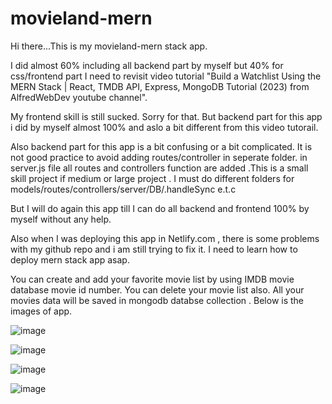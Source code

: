 # movieland-mern

Hi there...This is my movieland-mern stack app.

I did almost 60% including all backend part by myself but 40% for css/frontend part I need to revisit video tutorial "Build a Watchlist Using the MERN Stack | React, TMDB API, Express, MongoDB Tutorial 
(2023) from AlfredWebDev youtube channel". 

My frontend skill is still sucked. Sorry for that. But backend part for this app i did by myself almost 100% and  aslo a bit different from this video tutorail.

Also backend part for this app is  a bit confusing or a bit complicated. It is not good practice to avoid adding routes/controller in seperate folder. in server.js file all routes and controllers function are added .This is a small skill project if medium or large project . I must do different folders for models/routes/controllers/server/DB/.handleSync  e.t.c

But I will  do again this app till I can do all backend and frontend 100% by myself without any help.

Also when I was deploying  this app in Netlify.com , there is some problems with my github repo and i am still trying to fix it. I need to learn how to deploy mern stack app asap.

You can  create and add your favorite movie list by using IMDB movie database movie id number.
You can delete your movie list also.
All your movies data will be saved in mongodb databse collection .
Below is the images of app.


![image](https://github.com/Thein-Naing/movieland-mern/assets/117463446/626635d1-4ff1-4d01-91ae-76c38aca6e69)

![image](https://github.com/Thein-Naing/movieland-mern/assets/117463446/35684410-ab1f-41bc-9420-1027bb39ccd1)

![image](https://github.com/Thein-Naing/movieland-mern/assets/117463446/010a7712-ed18-40fa-afc8-b097afa3b500)

![image](https://github.com/Thein-Naing/movieland-mern/assets/117463446/79342a56-23d5-41ff-bdc2-290a93553ab6)

